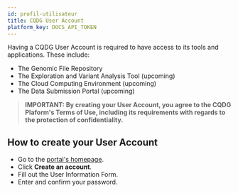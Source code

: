 ```yaml
---
id: profil-utilisateur
title: CQDG User Account 
platform_key: DOCS_API_TOKEN
---
```


Having a CQDG User Account is required to have access to its tools and applications. These include:  

-	The Genomic File Repository 
-	The Exploration and Variant Analysis Tool (upcoming)  
-	The Cloud Computing Environment (upcoming) 
-	The Data Submission Portal (upcoming) 


 > **IMPORTANT: By creating your User Account, you agree to the CQDG Plaform's Terms of Use, including its requirements with regards to the protection of confidentiality.** 

## How to create your User Account

- Go to the [portal's homepage](https://portail.cqdg.ca).
- Click **Create an account**.
- Fill out the User Information Form.
- Enter and confirm your password.